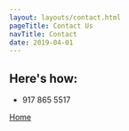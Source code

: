 ```yaml
---
layout: layouts/contact.html
pageTitle: Contact Us
navTitle: Contact
date: 2019-04-01
---
```


## Here's how:

* 917 865 5517

[Home](/)